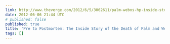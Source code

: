 ```yaml
---
link: http://www.theverge.com/2012/6/5/3062611/palm-webos-hp-inside-story-pre-postmortem
date: 2012-06-06 21:44 UTC
# published: false
published: true
title: 'Pre to Postmortem: The Inside Story of the Death of Palm and WebOS'
tags: []
---
```



